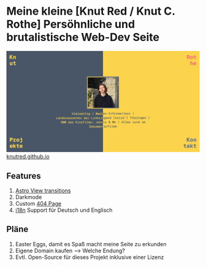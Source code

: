 # Meine kleine [Knut Red / Knut C. Rothe] Persöhnliche und brutalistische Web-Dev Seite

![og image](./public/og_knutred.png)
[knutred.github.io](https://knutred.github.io)

## Features

1. [Astro View transitions](https://docs.astro.build/en/guides/view-transitions/)
2. Darkmode
3. Custom [404 Page](https://knutred.github.io/404)
4. [i18n](https://docs.astro.build/en/recipes/i18n/#translate-routes) Support für Deutsch und Englisch

## Pläne

1. Easter Eggs, damit es Spaß macht meine Seite zu erkunden
2. Eigene Domain kaufen --> Welche Endung?
3. Evtl. Open-Source für dieses Projekt inklusive einer Lizenz
